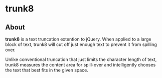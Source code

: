 trunk8
======

About
-----

**trunk8** is a text truncation extention to jQuery. When applied to a large block of text, trunk8 will cut off just enough text to prevent it from spilling over.

Unlike conventional truncation that just limits the character length of text, trunk8 measures the content area for spill-over and intelligently chooses the text that best fits in the given space.
